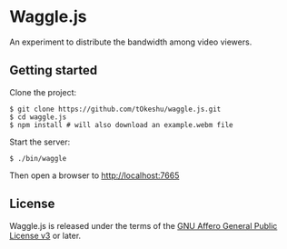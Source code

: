 Waggle.js
=========

An experiment to distribute the bandwidth among video viewers.

Getting started
---------------

Clone the project:

    $ git clone https://github.com/tOkeshu/waggle.js.git
    $ cd waggle.js
    $ npm install # will also download an example.webm file

Start the server:

    $ ./bin/waggle

Then open a browser to [http://localhost:7665](http://localhost:7665)


License
-------

Waggle.js is released under the terms of the
[GNU Affero General Public License v3](http://www.gnu.org/licenses/agpl-3.0.html)
or later.

